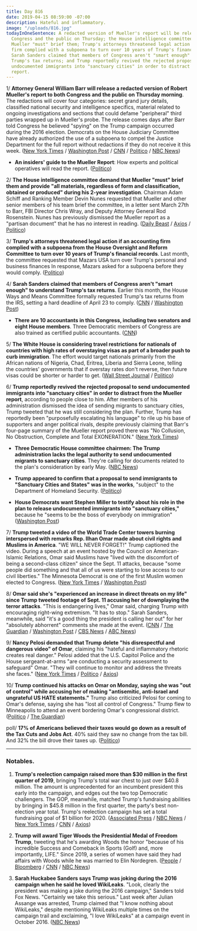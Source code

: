 ```yaml
---
title: Day 816
date: 2019-04-15 08:59:00 -07:00
description: Hateful and inflammatory.
image: "/uploads/816.jpg"
todayInOneSentence: A redacted version of Mueller's report will be released to both
  Congress and the public on Thursday; the House intelligence committee demand that
  Mueller "must" brief them; Trump's attorneys threatened legal action if an accounting
  firm complied with a subpoena to turn over 10 years of Trump's financial records;
  Sarah Sanders claimed that members of Congress aren't "smart enough" to understand
  Trump's tax returns; and Trump reportedly revived the rejected proposal to send
  undocumented immigrants into "sanctuary cities" in order to distract from the Mueller
  report.
---
```


1/ **Attorney General William Barr will release a redacted version of Robert Mueller's report to both Congress and the public on Thursday morning**. The redactions will cover four categories: secret grand jury details, classified national security and intelligence specifics, material related to ongoing investigations and sections that could defame "peripheral" third parties wrapped up in Mueller's probe. The release comes days after Barr told Congress he believed "spying" on the Trump campaign occurred during the 2016 election. Democrats on the House Judiciary Committee have already authorized the use of a subpoena to compel the Justice Department for the full report without redactions if they do not receive it this week. ([New York Times](https://www.nytimes.com/2019/04/15/us/politics/barr-mueller-report-delivery.html) / [Washington Post](https://www.washingtonpost.com/world/national-security/mueller-reports-release-is-expected-thursday-justice-dept-says/2019/04/15/dd44eb02-5f91-11e9-9412-daf3d2e67c6d_story.html) / [CNN](https://www.cnn.com/2019/04/15/politics/mueller-report-justice-department-plan/index.html) / [Politico](https://www.politico.com/story/2019/04/15/mueller-report-to-be-released-on-thursday-1275974) / [NBC News](https://www.nbcnews.com/politics/politics-news/mueller-s-report-russia-trump-be-made-public-thursday-n994571))

* **An insiders' guide to the Mueller Report**: How experts and political operatives will read the report. ([Politico](https://www.politico.com/magazine/story/2019/04/15/mueller-report-release-insiders-guide-226655))

2/ **The House intelligence committee demand that Mueller "must" brief them and provide "all materials, regardless of form and classification, obtained or produced" during his 2-year investigation**. Chairman Adam Schiff and Ranking Member Devin Nunes requested that Mueller and other senior members of his team brief the committee, in a letter sent March 27th to Barr, FBI Director Chris Wray, and Deputy Attorney General Rod Rosenstein. Nunes has previously dismissed the Mueller report as a "partisan document" that he has no interest in reading. ([Daily Beast](https://www.thedailybeast.com/schiff-and-nunes-mueller-must-brief-intel-committeeand-turn-over-all-his-materials) / [Axios](https://www.axios.com/adam-schiff-devin-nunes-robert-mueller-house-intelligence-1734448f-e19e-463c-af9a-0c18190463ff.html) / [Politico](https://www.politico.com/story/2019/04/15/schiff-nunes-request-mueller-briefing-1276442))

3/ **Trump's attorneys threatened legal action if an accounting firm complied with a subpoena from the House Oversight and Reform Committee to turn over 10 years of Trump's financial records**. Last month, the committee requested that Mazars USA turn over Trump's personal and business finances In response, Mazars asked for a subpoena before they would comply. ([Politico](https://www.politico.com/story/2019/04/15/trump-financial-records-1275965))

4/ **Sarah Sanders claimed that members of Congress aren't "smart enough" to understand Trump's tax returns**. Earlier this month, the House Ways and Means Committee formally requested Trump's tax returns from the IRS, setting a hard deadline of April 23 to comply. ([CNN](https://www.cnn.com/2019/04/14/politics/sarah-sanders-trump-tax-returns-democrats/index.html) / [Washington Post](https://www.washingtonpost.com/politics/congress-is-not-smart-enough-to-examine-trumps-tax-returns-sarah-sanders-says/2019/04/14/95959c4e-5ec8-11e9-bfad-36a7eb36cb60_story.html))

* **There are 10 accountants in this Congress, including two senators and eight House members**. Three Democratic members of Congress are also trained as certified public accountants. ([CNN](https://www.cnn.com/2019/04/14/politics/trump-taxes-accountants-congress/index.html))

5/ **The White House is considering travel restrictions for nationals of countries with high rates of overstaying visas as part of a broader push to curb immigration**. The effort would target nationals primarily from the African nations of Nigeria, Chad, Eritrea, Liberia and Sierra Leone, telling the countries' governments that if overstay rates don't reverse, then future visas could be shorter or harder to get. ([Wall Street Journal](https://www.wsj.com/articles/white-house-weighs-broader-immigration-curbs-11555283781) / [Politico](https://www.politico.com/story/2019/04/15/travel-ban-visa-overstay-1356417))

6/ **Trump reportedly revived the rejected proposal to send undocumented immigrants into "sanctuary cities" in order to distract from the Mueller report**, according to people close to him. After members of his administration dismissed the idea of sending migrants to sanctuary cities, Trump tweeted that he was still considering the plan. Further, Trump has reportedly been "purposefully escalating his language" to rile up his base of supporters and anger political rivals, despite previously claiming that Barr's four-page summary of the Mueller report proved there was "No Collusion, No Obstruction, Complete and Total EXONERATION." ([New York Times](https://www.nytimes.com/2019/04/14/us/politics/trump-mueller-report.html))

* **Three Democratic House committee chairmen: The Trump administration lacks the legal authority to send undocumented migrants to sanctuary cities**. They're calling for documents related to the plan's consideration by early May. ([NBC News](https://www.nbcnews.com/politics/congress/democratic-chairmen-demand-trump-admin-documents-sanctuary-city-proposal-n994556))

* **Trump appeared to confirm that a proposal to send immigrants to "Sanctuary Cities and States" was in the works**, "subject" to the Department of Homeland Security. ([Politico](https://www.politico.com/story/2019/04/15/trump-undocumented-immigrants-sanctuary-cities-1276353))

* **House Democrats want Stephen Miller to testify about his role in the plan to release undocumented immigrants into "sanctuary cities,"** because he "seems to be the boss of everybody on immigration" ([Washington Post](https://www.washingtonpost.com/powerpost/democrats-take-aim-at-miller-as-questions-persist-about-sanctuary-city-targeting/2019/04/14/61824ef4-5ed5-11e9-9ff2-abc984dc9eec_story.html))

7/ **Trump tweeted a video of the World Trade Center towers burning interspersed with remarks Rep. Ilhan Omar made about civil rights and Muslims in America**. "WE WILL NEVER FORGET!" Trump captioned the video. During a speech at an event hosted by the Council on American-Islamic Relations, Omar said Muslims have "lived with the discomfort of being a second-class citizen" since the Sept. 11 attacks, because "some people did something and that all of us were starting to lose access to our civil liberties." The Minnesota Democrat is one of the first Muslim women elected to Congress. ([New York Times](https://www.nytimes.com/2019/04/13/us/politics/trump-ilhan-omar-sept-11.html) / [Washington Post](https://www.washingtonpost.com/politics/2019/04/13/president-trump-targets-rep-ilhan-omar-with-video-twin-towers-burning/))

8/ **Omar said she's "experienced an increase in direct threats on my life" since Trump tweeted footage of Sept. 11 accusing her of downplaying the terror attacks**. "This is endangering lives," Omar said, charging Trump with encouraging right-wing extremism. "It has to stop." Sarah Sanders, meanwhile, said "it's a good thing the president is calling her out" for her "absolutely abhorrent" comments she made at the event. ([CNN](https://www.cnn.com/2019/04/14/politics/ilhan-omar-death-threats/index.html) / [The Guardian](https://www.theguardian.com/us-news/2019/apr/14/ilhan-omar-trump-9-11-september) / [Washington Post](https://www.washingtonpost.com/nation/2019/04/15/this-is-endangering-lives-it-has-stop-rep-ilhan-omar-says-death-threats-spiked-after-trump-tweet/) / [CBS News](https://www.cbsnews.com/news/ilhan-omar-death-threats-increased-since-trumps-twin-towers-tweet/) / [ABC News](https://abcnews.go.com/Politics/president-trump-calling-rep-ilhan-omar-comments-good/story?id=62384114))

9/ **Nancy Pelosi demanded that Trump delete "his disrespectful and dangerous video" of Omar**, claiming his "hateful and inflammatory rhetoric creates real danger." Pelosi added that the U.S. Capitol Police and the House sergeant-at-arms "are conducting a security assessment to safeguard" Omar. "They will continue to monitor and address the threats she faces." ([New York Times](https://www.nytimes.com/2019/04/14/us/politics/ilhan-omar-pelosi.html) / [Politico](https://www.politico.com/story/2019/04/14/ilhan-omar-pelosi-trump-security-alert-1274074) / [Axios](https://www.axios.com/pelosi-demands-trump-remove-video-ilhan-omar-033200ff-d89f-4866-88d0-4a0064be535a.html))

10/ **Trump continued his attacks on Omar on Monday, saying she was "out of control" while accusing her of making "antisemitic, anti-Israel and ungrateful US HATE statements."** Trump also criticized Pelosi for coming to Omar's defense, saying she has "lost all control of Congress." Trump flew to Minneapolis to attend an event bordering Omar's congressional district. ([Politico](https://www.politico.com/story/2019/04/15/trump-attacks-ilhan-omar-pelosi-1275357) / [The Guardian](https://www.theguardian.com/us-news/2019/apr/15/trump-continues-attack-on-ilhan-omar-with-hate-statements-accusation))

poll/ **17% of Americans believed their taxes would go down as a result of the Tax Cuts and Jobs Act**. 40% said they saw no change from the tax bill. And 32% the bill drove their taxes up. ([Politico](https://www.politico.com/story/2019/04/15/donald-trump-tax-cuts-unpopular-1273469))

---

### Notables.

1. **Trump's reelection campaign raised more than $30 million in the first quarter of 2019**, bringing Trump's total war chest to just over $40.8 million. The amount is unprecedented for an incumbent president this early into the campaign, and edges out the two top Democratic challengers. The GOP, meanwhile, matched Trump's fundraising abilities by bringing in $45.8 million in the first quarter, the party's best non-election year total. Trump's reelection campaign has set a total fundraising goal of $1 billion for 2020. ([Associated Press](https://apnews.com/38f693eed70940a7a71ad7997f6e56b3) / [NBC News](https://www.nbcnews.com/politics/2020-election/trump-campaign-raises-30-million-first-quarter-n993581) / [New York Times](https://www.nytimes.com/2019/04/14/us/politics/trump-2020-fundraising.html) / [CNN](https://www.cnn.com/2019/04/14/politics/trump-campaign-first-quarter/index.html) / [Axios](https://www.axios.com/trump-campaign-raises-30-million-first-quarter-2020-presidential-election-240a793a-4d28-4419-93b2-f3eb989964cd.html))

2. **Trump will award Tiger Woods the Presidential Medal of Freedom Trump**, tweeting that he's awarding Woods the honor "because of his incredible Success and Comeback in Sports (Golf) and, more importantly, LIFE." Since 2019, a series of women have said they had affairs with Woods while he was married to Elin Nordegren. ([People](https://people.com/politics/donald-trump-giving-tiger-woods-presidential-medal-of-freedom/) / [Bloomberg](https://www.bloomberg.com/news/articles/2019-04-14/tiger-woods-wins-masters-reclaims-title-of-golf-s-biggest-star) / [CNN](https://www.cnn.com/2019/04/15/politics/tiger-woods-medal-of-freedom-donald-trump/index.html) / [NBC News](https://www.nbcnews.com/politics/donald-trump/trump-award-tiger-woods-presidential-medal-freedom-n994701))

3. **Sarah Huckabee Sanders says Trump was joking during the 2016 campaign when he said he loved WikiLeaks**. "Look, clearly the president was making a joke during the 2016 campaign," Sanders told Fox News. "Certainly we take this serious." Last week after Julian Assange was arrested, Trump claimed that "I know nothing about WikiLeaks," despite mentioning WikiLeaks multiple times on the campaign trail and exclaiming, "I love WikiLeaks" at a campaign event in October 2016. ([NBC News](https://www.nbcnews.com/politics/donald-trump/trump-was-joking-about-loving-wikileaks-sarah-sanders-says-n994296))